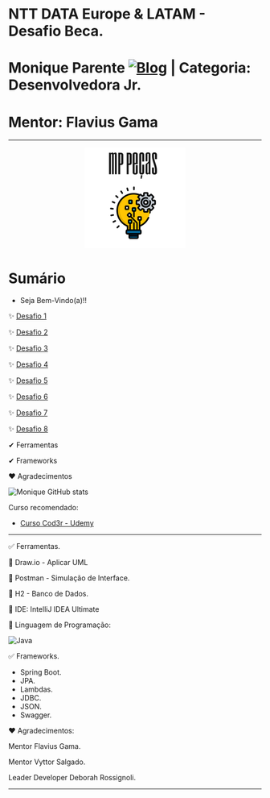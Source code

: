 
# NTT DATA Europe & LATAM - Desafio Beca.
# Monique Parente [![Blog](https://img.shields.io/badge/LinkedIn-0077B5?style=for-the-badge&logo=linkedin&logoColor=white)](https://www.linkedin.com/in/monique13/) | Categoria: Desenvolvedora Jr. 
# Mentor: Flavius Gama
______________________________________________________________________________________________________________________________________________________________________________

<p align="center">
  <img src="MPPECASLOGO.png" />
</p>

# Sumário

* Seja Bem-Vindo(a)!!

✨ [Desafio 1](https://github.com/MoniqueParente/DesafiosBecaMoniqueParente/blob/Desafio1/README.md)<br/>

✨ [Desafio 2](https://github.com/MoniqueParente/DesafiosBecaMoniqueParente/blob/Desafio2/README.md)<br/>

✨ [Desafio 3](https://github.com/MoniqueParente/DesafiosBecaMoniqueParente/blob/Desafio3/README.md)<br/>

✨ [Desafio 4](https://github.com/MoniqueParente/DesafiosBecaMoniqueParente/blob/Desafio4/README.md)<br/>

✨ [Desafio 5](https://github.com/MoniqueParente/DesafiosBecaMoniqueParente/blob/Desafio5/README.md)<br/>

✨ [Desafio 6](https://github.com/MoniqueParente/DesafiosBecaMoniqueParente/blob/Desafio6/README.md)<br/>

✨ [Desafio 7](https://github.com/MoniqueParente/DesafiosBecaMoniqueParente/blob/Desafio7/README.md)<br/>

✨ [Desafio 8](https://github.com/MoniqueParente/DesafiosBecaMoniqueParente/blob/Desafio8/README.md)<br/>

✔ Ferramentas

✔ Frameworks

❤ Agradecimentos

![Monique GitHub stats](https://github-readme-stats.vercel.app/api?username=MoniqueParente&show_icons=true&theme=radical)

Curso recomendado: 

- [Curso Cod3r - Udemy](https://nttdatalearn.udemy.com/course/fundamentos-de-programacao-com-java/learn/lecture/5740792#announcements)<br/>

______________________________________________________________________________________________________________________________________________________________________________

✅ Ferramentas.

📌 Draw.io - Aplicar UML

📌 Postman - Simulação de Interface.

📌 H2 - Banco de Dados.

📌 IDE: IntelliJ IDEA Ultimate

📌 Linguagem de Programação: 
<div style="display: inline_block">
<img alt="Java" src="https://img.shields.io/badge/Java-ED8B00?style=for-the-badge&logo=java&logoColor=white" />
  
✅ Frameworks.

* Spring Boot. 
* JPA.
* Lambdas.
* JDBC.
* JSON.
* Swagger.
  
❤ Agradecimentos:
  
Mentor Flavius Gama.
  
Mentor Vyttor Salgado.
  
Leader Developer Deborah Rossignoli.
______________________________________________________________________________________________________________________________________________________________________________

